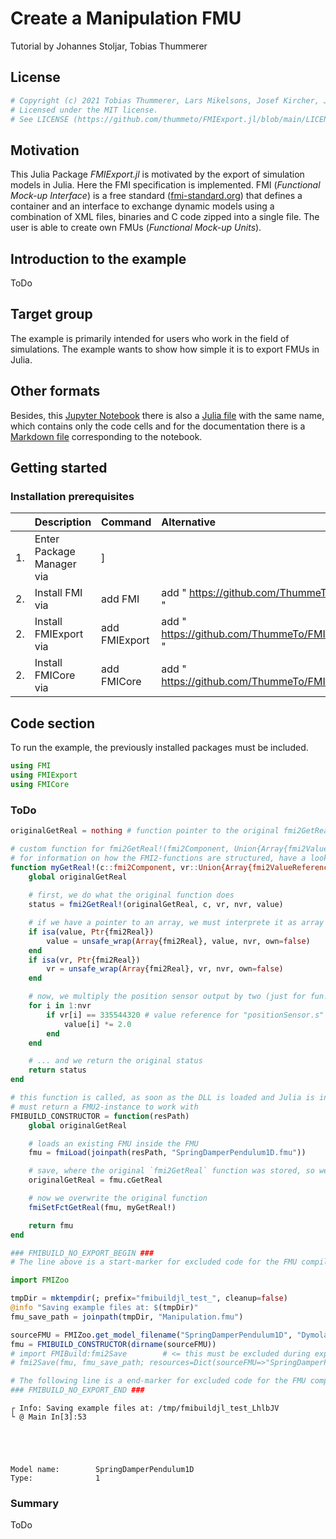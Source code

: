 # Create a Manipulation FMU
Tutorial by Johannes Stoljar, Tobias Thummerer

## License


```julia
# Copyright (c) 2021 Tobias Thummerer, Lars Mikelsons, Josef Kircher, Johannes Stoljar
# Licensed under the MIT license.
# See LICENSE (https://github.com/thummeto/FMIExport.jl/blob/main/LICENSE) file in the project root for details.
```

## Motivation
This Julia Package *FMIExport.jl* is motivated by the export of simulation models in Julia. Here the FMI specification is implemented. FMI (*Functional Mock-up Interface*) is a free standard ([fmi-standard.org](http://fmi-standard.org/)) that defines a container and an interface to exchange dynamic models using a combination of XML files, binaries and C code zipped into a single file. The user is able to create own FMUs (*Functional Mock-up Units*).

## Introduction to the example
ToDo


## Target group
The example is primarily intended for users who work in the field of simulations. The example wants to show how simple it is to export FMUs in Julia.


## Other formats
Besides, this [Jupyter Notebook](https://github.com/thummeto/FMIExport.jl/blob/examples/examples/FMI2/BouncingBall/src/BouncingBall.ipynb) there is also a [Julia file](https://github.com/thummeto/FMIExport.jl/blob/examples/examples/FMI2/BouncingBall/src/BouncingBall.jl) with the same name, which contains only the code cells and for the documentation there is a [Markdown file](https://github.com/thummeto/FMI.jl/blob/examples/examples/FMI2/BouncingBall/src/BouncingBall.md) corresponding to the notebook.  


## Getting started

### Installation prerequisites
|     | Description                       | Command                   | Alternative                                    |   
|:----|:----------------------------------|:--------------------------|:-----------------------------------------------|
| 1.  | Enter Package Manager via         | ]                         |                                                |
| 2.  | Install FMI via                   | add FMI                   | add " https://github.com/ThummeTo/FMI.jl "     |
| 2.  | Install FMIExport via             | add FMIExport             | add " https://github.com/ThummeTo/FMIExport.jl " |
| 2.  | Install FMICore via               | add FMICore               | add " https://github.com/ThummeTo/FMICore.jl " |

## Code section

To run the example, the previously installed packages must be included. 


```julia
using FMI
using FMIExport
using FMICore
```

### ToDo


```julia
originalGetReal = nothing # function pointer to the original fmi2GetReal c-function

# custom function for fmi2GetReal!(fmi2Component, Union{Array{fmi2ValueReference}, Ptr{fmi2ValueReference}}, Csize_t, value::Union{Array{fmi2Real}, Ptr{fmi2Real}}::fmi2Status
# for information on how the FMI2-functions are structured, have a look inside FMICore.jl/src/FMI2_c.jl or the FMI2.0.3-specification on fmi-standard.org
function myGetReal!(c::fmi2Component, vr::Union{Array{fmi2ValueReference}, Ptr{fmi2ValueReference}}, nvr::Csize_t, value::Union{Array{fmi2Real}, Ptr{fmi2Real}})
    global originalGetReal
    
    # first, we do what the original function does
    status = fmi2GetReal!(originalGetReal, c, vr, nvr, value)

    # if we have a pointer to an array, we must interprete it as array to access elements
    if isa(value, Ptr{fmi2Real})
        value = unsafe_wrap(Array{fmi2Real}, value, nvr, own=false)
    end
    if isa(vr, Ptr{fmi2Real})
        vr = unsafe_wrap(Array{fmi2Real}, vr, nvr, own=false)
    end

    # now, we multiply the position sensor output by two (just for fun!)
    for i in 1:nvr 
        if vr[i] == 335544320 # value reference for "positionSensor.s"
            value[i] *= 2.0 
        end
    end 

    # ... and we return the original status
    return status
end

# this function is called, as soon as the DLL is loaded and Julia is initialized 
# must return a FMU2-instance to work with
FMIBUILD_CONSTRUCTOR = function(resPath)
    global originalGetReal

    # loads an existing FMU inside the FMU
    fmu = fmiLoad(joinpath(resPath, "SpringDamperPendulum1D.fmu"))

    # save, where the original `fmi2GetReal` function was stored, so we can access it in our new function
    originalGetReal = fmu.cGetReal

    # now we overwrite the original function
    fmiSetFctGetReal(fmu, myGetReal!)

    return fmu
end

### FMIBUILD_NO_EXPORT_BEGIN ###
# The line above is a start-marker for excluded code for the FMU compilation process!

import FMIZoo

tmpDir = mktempdir(; prefix="fmibuildjl_test_", cleanup=false) 
@info "Saving example files at: $(tmpDir)"
fmu_save_path = joinpath(tmpDir, "Manipulation.fmu")  

sourceFMU = FMIZoo.get_model_filename("SpringDamperPendulum1D", "Dymola", "2022x")
fmu = FMIBUILD_CONSTRUCTOR(dirname(sourceFMU))
# import FMIBuild:fmi2Save        # <= this must be excluded during export, because FMIBuild cannot execute itself (but it is able to build)
# fmi2Save(fmu, fmu_save_path; resources=Dict(sourceFMU=>"SpringDamperPendulum1D.fmu"))    # <= this must be excluded during export, because fmi2Save would start an infinte build loop with itself 

# The following line is a end-marker for excluded code for the FMU compilation process!
### FMIBUILD_NO_EXPORT_END ###

```

    ┌ Info: Saving example files at: /tmp/fmibuildjl_test_LhlbJV
    └ @ Main In[3]:53





    Model name:        SpringDamperPendulum1D
    Type:              1



### Summary

ToDo
